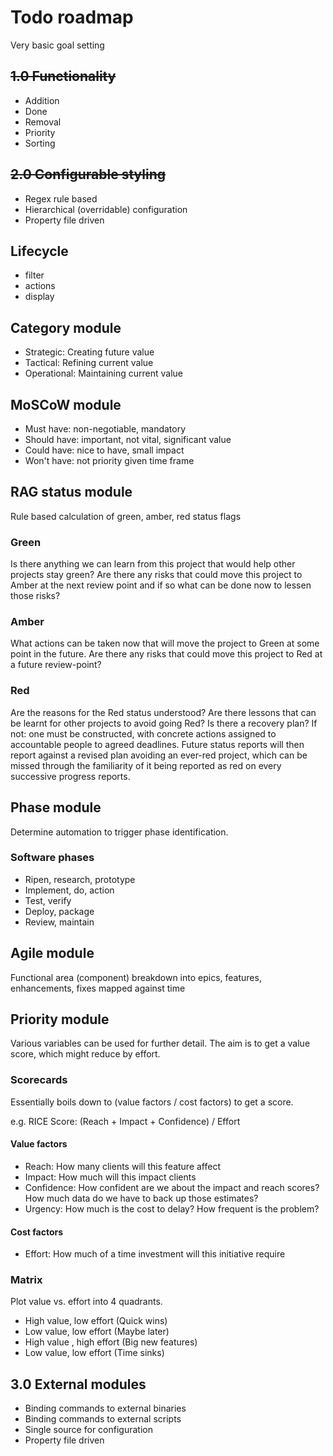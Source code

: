 # Todo roadmap
Very basic goal setting

## ~~1.0 Functionality~~
- Addition
- Done
- Removal
- Priority
- Sorting

## ~~2.0 Configurable styling~~
- Regex rule based
- Hierarchical (overridable) configuration
- Property file driven

## Lifecycle

- filter
- actions
- display

## Category module
- Strategic: Creating future value
- Tactical: Refining current value
- Operational: Maintaining current value

## MoSCoW module
- Must have: non-negotiable, mandatory
- Should have: important, not vital, significant value
- Could have: nice to have, small impact
- Won't have: not priority given time frame

## RAG status module
Rule based calculation of green, amber, red status flags

### Green
Is there anything we can learn from this project that would help other projects stay green?
Are there any risks that could move this project to Amber at the next review point and if so what can be done now to lessen those risks?

### Amber
What actions can be taken now that will move the project to Green at some point in the future.
Are there any risks that could move this project to Red at a future review-point?

### Red
Are the reasons for the Red status understood?
Are there lessons that can be learnt for other projects to avoid going Red?
Is there a recovery plan? If not: one must be constructed, with concrete actions assigned to accountable people to agreed deadlines. Future status reports will then report against a revised plan avoiding an ever-red project, which can be missed through the familiarity of it being reported as red on every successive progress reports.

## Phase module
Determine automation to trigger phase identification.

### Software phases
- Ripen, research, prototype
- Implement, do, action
- Test, verify
- Deploy, package
- Review, maintain

## Agile module
Functional area (component) breakdown into epics, features, enhancements, fixes mapped against time

## Priority module
Various variables can be used for further detail. 
The aim is to get a value score, which might reduce by effort.

### Scorecards
Essentially boils down to (value factors / cost factors) to get a score.

e.g. RICE Score: (Reach + Impact + Confidence) / Effort

#### Value factors
- Reach: 
How many clients will this feature affect
- Impact: 
How much will this impact clients
- Confidence:
How confident are we about the impact and reach scores? 
How much data do we have to back up those estimates?
- Urgency:
How much is the cost to delay? How frequent is the problem?

#### Cost factors
- Effort:
How much of a time investment will this initiative require

### Matrix
Plot value vs. effort into 4 quadrants.

- High value, low effort (Quick wins)
- Low value, low effort (Maybe later)
- High value , high effort (Big new features)
- Low value, low effort (Time sinks)

## 3.0 External modules
- Binding commands to external binaries
- Binding commands to external scripts
- Single source for configuration
- Property file driven